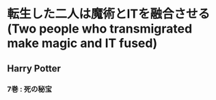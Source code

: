 # 転生した二人は魔術とITを融合させる(Two people who transmigrated make magic and IT fused)

## Harry Potter

### 7巻 : 死の秘宝
